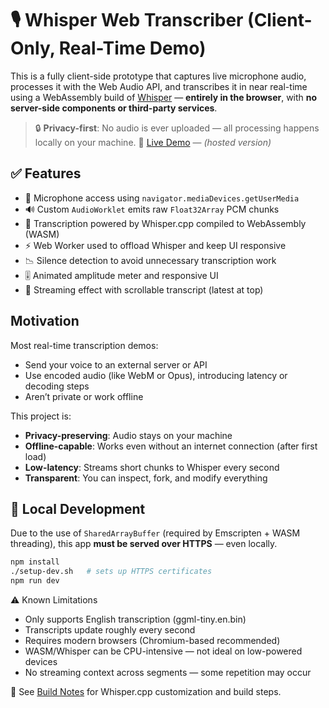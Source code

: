 # 🎙️ Whisper Web Transcriber (Client-Only, Real-Time Demo)

This is a fully client-side prototype that captures live microphone audio, processes it with the Web Audio API, and transcribes it in near real-time using a WebAssembly build of [Whisper](https://github.com/ggerganov/whisper.cpp) — **entirely in the browser**, with **no server-side components or third-party services**.

> 🔒 **Privacy-first**: No audio is ever uploaded — all processing happens locally on your machine.
> 🚀 [Live Demo](https://whisper-web-transcriber-59it.vercel.app) — *(hosted version)*

## ✅ Features

- 🎤 Microphone access using `navigator.mediaDevices.getUserMedia`
- 🔊 Custom `AudioWorklet` emits raw `Float32Array` PCM chunks
- 🧠 Transcription powered by Whisper.cpp compiled to WebAssembly (WASM)
- ⚡ Web Worker used to offload Whisper and keep UI responsive
- 📉 Silence detection to avoid unnecessary transcription work
- 🎚️ Animated amplitude meter and responsive UI
- 🔁 Streaming effect with scrollable transcript (latest at top)

## Motivation

Most real-time transcription demos:
- Send your voice to an external server or API
- Use encoded audio (like WebM or Opus), introducing latency or decoding steps
- Aren’t private or work offline

This project is:
- **Privacy-preserving**: Audio stays on your machine
- **Offline-capable**: Works even without an internet connection (after first load)
- **Low-latency**: Streams short chunks to Whisper every second
- **Transparent**: You can inspect, fork, and modify everything

## 🧪 Local Development

Due to the use of `SharedArrayBuffer` (required by Emscripten + WASM threading), this app **must be served over HTTPS** — even locally.

```bash
npm install
./setup-dev.sh   # sets up HTTPS certificates
npm run dev
```

⚠️ Known Limitations
- Only supports English transcription (ggml-tiny.en.bin)
- Transcripts update roughly every second
- Requires modern browsers (Chromium-based recommended)
- WASM/Whisper can be CPU-intensive — not ideal on low-powered devices
- No streaming context across segments — some repetition may occur

📄 See [Build Notes](docs/build-notes.md) for Whisper.cpp customization and build steps.
